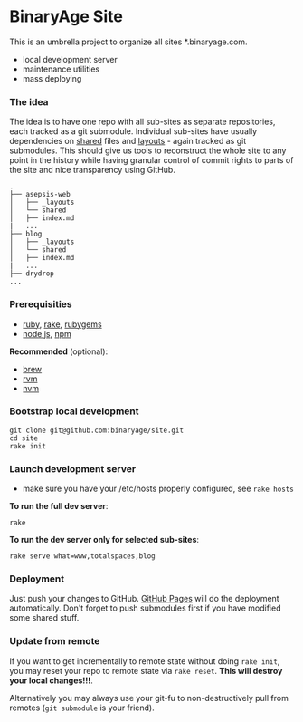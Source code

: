 # BinaryAge Site

This is an umbrella project to organize all sites *.binaryage.com.

  * local development server
  * maintenance utilities
  * mass deploying
  
### The idea

The idea is to have one repo with all sub-sites as separate repositories, each tracked as a git submodule. Individual sub-sites have usually dependencies on [shared](/binaryage/shared) files and [layouts](/binaryage/layouts) - again tracked as git submodules. This should give us tools to reconstruct the whole site to any point in the history while having granular control of commit rights to parts of the site and nice transparency using GitHub.

    .
    ├── asepsis-web
    │   ├── _layouts
    │   └── shared
    │   ├── index.md
    |   ...
    ├── blog
    │   ├── _layouts
    │   └── shared
    │   ├── index.md
    |   ...
    ├── drydrop
    ...
  
### Prerequisities

  * [ruby](http://www.ruby-lang.org), [rake](http://rake.rubyforge.org), [rubygems](http://rubygems.org)
  * [node.js](http://nodejs.org), [npm](http://npmjs.org)
  
**Recommended** (optional):

  * [brew](http://mxcl.github.com/homebrew)
  * [rvm](http://beginrescueend.com)
  * [nvm](https://github.com/creationix/nvm)
  
### Bootstrap local development

    git clone git@github.com:binaryage/site.git
    cd site
    rake init
    
### Launch development server

  * make sure you have your /etc/hosts properly configured, see `rake hosts`

**To run the full dev server**:

    rake
    
**To run the dev server only for selected sub-sites**:

    rake serve what=www,totalspaces,blog

### Deployment

Just push your changes to GitHub. [GitHub Pages](//pages.github.com) will do the deployment automatically. Don't forget to push submodules first if you have modified some shared stuff.

### Update from remote

If you want to get incrementally to remote state without doing `rake init`, you may reset your repo to remote state via `rake reset`. **This will destroy your local changes!!!**.

Alternatively you may always use your git-fu to non-destructively pull from remotes (`git submodule` is your friend).

